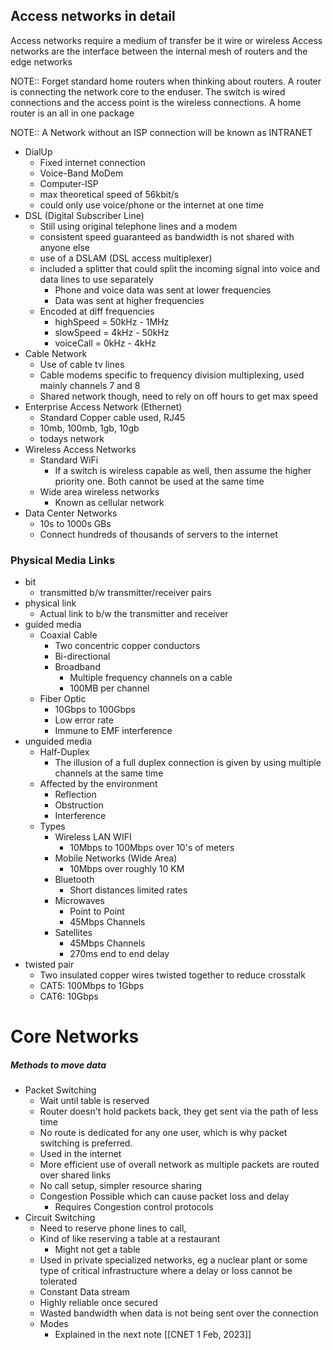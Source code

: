 ## Access networks in detail
Access networks require a medium of transfer be it wire or wireless
Access networks are the interface between the internal mesh of routers and the edge networks

NOTE:: Forget standard home routers when thinking about routers. A router is connecting the network core to the enduser. The switch is wired connections and the access point is the wireless connections. A home router is an all in one package

NOTE:: A Network without an ISP connection will be known as INTRANET

- DialUp
	- Fixed internet connection 
	- Voice-Band MoDem
	- Computer-ISP
	- max theoretical speed of 56kbit/s
	- could only use voice/phone or the internet at one time
- DSL (Digital Subscriber Line)
	- Still using original telephone lines and a modem
	- consistent speed guaranteed as bandwidth is not shared with anyone else
	- use of a DSLAM (DSL access multiplexer)
	- included a splitter that could split the incoming signal into voice and data lines to use separately 
		- Phone and voice data was sent at lower frequencies
		- Data was sent at higher frequencies
	- Encoded at diff frequencies
		- highSpeed = 50kHz - 1MHz
		- slowSpeed = 4kHz - 50kHz
		- voiceCall = 0kHz - 4kHz
- Cable Network
	- Use of cable tv lines
	- Cable modems specific to frequency division multiplexing, used mainly channels 7 and 8
	- Shared network though, need to rely on off hours to get max speed
- Enterprise Access Network (Ethernet)
	- Standard Copper cable used, RJ45
	- 10mb, 100mb, 1gb, 10gb
	- todays network
- Wireless Access Networks
	- Standard WiFi
		- If a switch is wireless capable as well, then assume the higher priority one. Both cannot be used at the same time
	- Wide area wireless networks
		- Known as cellular network
- Data Center Networks
	- 10s to 1000s GBs
	- Connect hundreds of thousands of servers to the internet


### Physical Media Links

- bit
	- transmitted b/w transmitter/receiver pairs
- physical link
	- Actual link to b/w the transmitter and receiver
- guided media
	- Coaxial Cable
		- Two concentric copper conductors
		- Bi-directional
		- Broadband
			- Multiple frequency channels on a cable
			- 100MB per channel
	- Fiber Optic
		- 10Gbps to 100Gbps
		- Low error rate
		- Immune to EMF interference
- unguided media
	- Half-Duplex
		- The illusion of a full duplex connection is given by using multiple channels at the same time
	- Affected by the environment
		- Reflection
		- Obstruction
		- Interference
	- Types
		- Wireless LAN WIFI
			- 10Mbps to 100Mbps over 10's of meters
		- Mobile Networks (Wide Area)
			- 10Mbps over roughly 10 KM
		- Bluetooth
			- Short distances limited rates
		- Microwaves
			- Point to Point
			- 45Mbps Channels
		- Satellites
			- 45Mbps Channels
			- 270ms end to end delay
- twisted pair
	- Two insulated copper wires twisted together to reduce crosstalk
	- CAT5: 100Mbps to 1Gbps
	- CAT6: 10Gbps

# Core Networks

##### Methods to move data
- Packet Switching
	- Wait until table is reserved
	- Router doesn't hold packets back, they get sent via the path of less time
	- No route is dedicated for any one user, which is why packet switching is preferred. 
	- Used in the internet
	- More efficient use of overall network as multiple packets are routed over shared links
	- No call setup, simpler resource sharing
	- Congestion Possible which can cause packet loss and delay
		- Requires Congestion control protocols
- Circuit Switching
	- Need to reserve phone lines to call, 
	- Kind of like reserving a table at a restaurant
		- Might not get a table
	- Used in private specialized networks, eg a nuclear plant or some type of critical infrastructure where a delay or loss cannot be tolerated
	- Constant Data stream
	- Highly reliable once secured
	- Wasted bandwidth when data is not being sent over the connection
	- Modes
		- Explained in the next note [[CNET 1 Feb, 2023]]